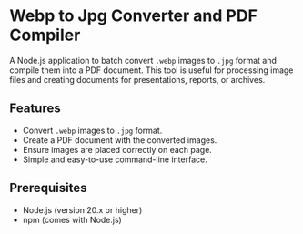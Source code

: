 # Webp to Jpg Converter and PDF Compiler

A Node.js application to batch convert `.webp` images to `.jpg` format and compile them into a PDF document. This tool is useful for processing image files and creating documents for presentations, reports, or archives.

## Features

- Convert `.webp` images to `.jpg` format.
- Create a PDF document with the converted images.
- Ensure images are placed correctly on each page.
- Simple and easy-to-use command-line interface.

## Prerequisites

- Node.js (version 20.x or higher)
- npm (comes with Node.js)